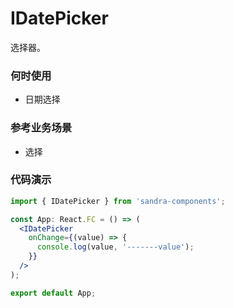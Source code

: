 # IDatePicker

选择器。

### 何时使用

- 日期选择

### 参考业务场景

- 选择

### 代码演示

```jsx
import { IDatePicker } from 'sandra-components';

const App: React.FC = () => (
  <IDatePicker
    onChange={(value) => {
      console.log(value, '-------value');
    }}
  />
);

export default App;
```
